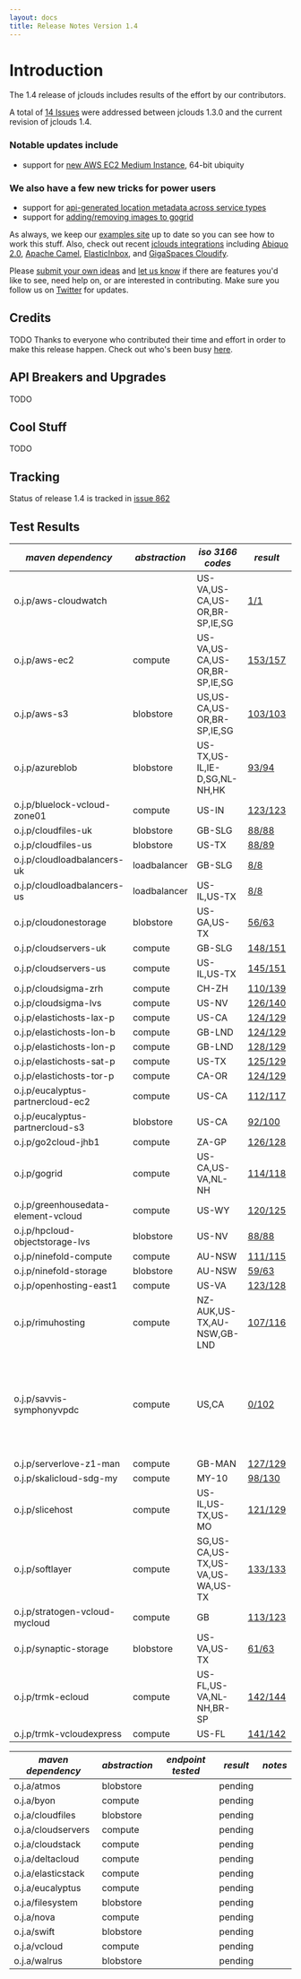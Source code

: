 ```yaml
---
layout: docs
title: Release Notes Version 1.4
---
```


# Introduction 
The 1.4 release of jclouds includes results of the effort by our contributors.

A total of [14 Issues](http://code.google.com/p/jclouds/issues/list?can=1&q=label%3AMilestone%3A1.4.0%2C1.4.0+status%3AFixed&colspec=ID+Type+Status+Priority+Milestone+Owner+Summary&cells=tiles)
were addressed between jclouds 1.3.0 and the current revision of jclouds 1.4.

### Notable updates include
*  support for [new AWS EC2 Medium Instance](http://code.google.com/p/jclouds/issues/detail?id=859), 64-bit ubiquity

### We also have a few new tricks for power users
*  support for [api-generated location metadata across service types](http://code.google.com/p/jclouds/issues/detail?id=826&can=1&q=label%3AMilestone%3A1.4.0%2C1.4.0%20status%3AFixed)
*  support for [adding/removing images to gogrid](http://code.google.com/p/jclouds/issues/detail?id=851&can=1&q=label%3AMilestone%3A1.4.0%2C1.4.0%20status%3AFixed)

As always, we keep our [examples site](https://github.com/jclouds/jclouds-examples) up to date so you can see how to work this stuff. Also, check out recent [jclouds integrations](/documentation/reference/apps-that-use-jclouds) including [Abiquo 2.0](http://www.abiquo.com/products/abiquo-2.0.php), [Apache Camel](http://camel.apache.org/jclouds.html), [ElasticInbox](http://www.elasticinbox.com/), and [GigaSpaces Cloudify](http://www.gigaspaces.com/cloudify).

Please [submit your own ideas](http://code.google.com/p/jclouds/issues) and [let us know](http://groups.google.com/group/jclouds) if there are features
 you'd like to see, need help on, or are interested in contributing.   Make sure you follow us on [Twitter](http://twitter.com/#!/jclouds) for updates.

## Credits
TODO
Thanks to everyone who contributed their time and effort in order to make this release happen. Check out who's been busy [here](http://www.ohloh.net/p/jclouds/contributors?query=&sort=latest_commit).

## API Breakers and Upgrades
TODO

## Cool Stuff
TODO

## Tracking

Status of release 1.4 is tracked in [issue 862](http://code.google.com/p/jclouds/issues/detail?id=862)

## Test Results 

|  *maven dependency* |  *abstraction* |  *iso 3166 codes* |  *result* |  *notes* | 
|---------------------|----------------|-------------------|-----------|----------|
| o.j.p/aws-cloudwatch| | US-VA,US-CA,US-OR,BR-SP,IE,SG| [1/1](/documentation/releasenotes/1.4.0/aws-cloudwatch.txt)| |
| o.j.p/aws-ec2| compute| US-VA,US-CA,US-OR,BR-SP,IE,SG| [153/157](/documentation/releasenotes/1.4.0/aws-ec2.txt)| [failures](/documentation/releasenotes/1.4.0/aws-ec2-failures.txt)|
| o.j.p/aws-s3| blobstore| US,US-CA,US-OR,BR-SP,IE,SG| [103/103](/documentation/releasenotes/1.4.0/aws-s3.txt)| |
| o.j.p/azureblob| blobstore| US-TX,US-IL,IE-D,SG,NL-NH,HK| [93/94](/documentation/releasenotes/1.4.0/azureblob.txt)| [failures](/documentation/releasenotes/1.4.0/azureblob-failures.txt)|
| o.j.p/bluelock-vcloud-zone01| compute| US-IN| [123/123](/documentation/releasenotes/1.4.0/bluelock-vcloud-zone01.txt)| |
| o.j.p/cloudfiles-uk| blobstore| GB-SLG| [88/88](/documentation/releasenotes/1.4.0/cloudfiles-uk.txt)| |
| o.j.p/cloudfiles-us| blobstore| US-TX| [88/89](/documentation/releasenotes/1.4.0/cloudfiles-us.txt)| [failures](/documentation/releasenotes/1.4.0/cloudfiles-us-failures.txt)|
| o.j.p/cloudloadbalancers-uk| loadbalancer| GB-SLG| [8/8](/documentation/releasenotes/1.4.0/cloudloadbalancers-uk.txt)| |
| o.j.p/cloudloadbalancers-us| loadbalancer| US-IL,US-TX| [8/8](/documentation/releasenotes/1.4.0/cloudloadbalancers-us.txt)| |
| o.j.p/cloudonestorage| blobstore| US-GA,US-TX| [56/63](/documentation/releasenotes/1.4.0/cloudonestorage.txt)| [failures](/documentation/releasenotes/1.4.0/cloudonestorage-failures.txt)|
| o.j.p/cloudservers-uk| compute| GB-SLG| [148/151](/documentation/releasenotes/1.4.0/cloudservers-uk.txt)| [failures](/documentation/releasenotes/1.4.0/cloudservers-uk-failures.txt)|
| o.j.p/cloudservers-us| compute| US-IL,US-TX| [145/151](/documentation/releasenotes/1.4.0/cloudservers-us.txt)| [failures](/documentation/releasenotes/1.4.0/cloudservers-us-failures.txt)|
| o.j.p/cloudsigma-zrh| compute| CH-ZH| [110/139](/documentation/releasenotes/1.4.0/cloudsigma-zrh.txt)| [failures](/documentation/releasenotes/1.4.0/cloudsigma-zrh-failures.txt)|
| o.j.p/cloudsigma-lvs| compute| US-NV| [126/140](/documentation/releasenotes/1.4.0/cloudsigma-lvs.txt)| [failures](/documentation/releasenotes/1.4.0/cloudsigma-lvs-failures.txt)|
| o.j.p/elastichosts-lax-p| compute| US-CA| [124/129](/documentation/releasenotes/1.4.0/elastichosts-lax-p.txt)| [failures](/documentation/releasenotes/1.4.0/cloudsigma-lax-p-failures.txt)|
| o.j.p/elastichosts-lon-b| compute| GB-LND| [124/129](/documentation/releasenotes/1.4.0/elastichosts-lon-b.txt)| [failures](/documentation/releasenotes/1.4.0/cloudsigma-lon-b-failures.txt)|
| o.j.p/elastichosts-lon-p| compute| GB-LND| [128/129](/documentation/releasenotes/1.4.0/elastichosts-lon-p.txt)| [failures](/documentation/releasenotes/1.4.0/cloudsigma-lon-p-failures.txt)|
| o.j.p/elastichosts-sat-p| compute| US-TX| [125/129](/documentation/releasenotes/1.4.0/elastichosts-sat-p.txt)| [failures](/documentation/releasenotes/1.4.0/cloudsigma-sat-p-failures.txt)|
| o.j.p/elastichosts-tor-p| compute| CA-OR| [124/129](/documentation/releasenotes/1.4.0/elastichosts-tor-p.txt)| [failures](/documentation/releasenotes/1.4.0/cloudsigma-tor-p-failures.txt)|
| o.j.p/eucalyptus-partnercloud-ec2| compute| US-CA| [112/117](/documentation/releasenotes/1.4.0/eucalyptus-partnercloud-ec2.txt)| [failures](/documentation/releasenotes/1.4.0/eucalyptus-partnercloud-ec2-failures.txt)|
| o.j.p/eucalyptus-partnercloud-s3| blobstore| US-CA| [92/100](/documentation/releasenotes/1.4.0/eucalyptus-partnercloud-s3.txt)| |
| o.j.p/go2cloud-jhb1| compute| ZA-GP| [126/128](/documentation/releasenotes/1.4.0/go2cloud-jhb1.txt)| [failures](/documentation/releasenotes/1.4.0/go2cloud-jhb1-failures.txt)|
| o.j.p/gogrid| compute| US-CA,US-VA,NL-NH| [114/118](/documentation/releasenotes/1.4.0/gogrid.txt)| [failures](/documentation/releasenotes/1.4.0/gogrid.txt)|
| o.j.p/greenhousedata-element-vcloud| compute| US-WY| [120/125](/documentation/releasenotes/1.4.0/greenhousedata-element-vcloud.txt)| [failures](/documentation/releasenotes/1.4.0/greenhousedata-element-vcloud-failures.txt)|
| o.j.p/hpcloud-objectstorage-lvs| blobstore| US-NV| [88/88](/documentation/releasenotes/1.4.0/hpcloud-objectstorage-lvs.txt)| |
| o.j.p/ninefold-compute| compute| AU-NSW| [111/115](/documentation/releasenotes/1.4.0/ninefold-compute.txt)| [failures](/documentation/releasenotes/1.4.0/ninefold-compute-failures.txt)||
| o.j.p/ninefold-storage| blobstore| AU-NSW| [59/63](/documentation/releasenotes/1.4.0/ninefold-storage.txt)| [failures](/documentation/releasenotes/1.4.0/ninefold-storage-failures.txt)|
| o.j.p/openhosting-east1| compute| US-VA| [123/128](/documentation/releasenotes/1.4.0/openhosting-east1.txt)| [failures](/documentation/releasenotes/1.4.0/openhosting-east1-failures.txt)||
| o.j.p/rimuhosting| compute| NZ-AUK,US-TX,AU-NSW,GB-LND| [107/116](/documentation/releasenotes/1.4.0/rimuhosting.txt)| [failures](/documentation/releasenotes/1.4.0/rimuhosting-failures.txt)|
| o.j.p/savvis-symphonyvpdc| compute| US,CA| [0/102](/documentation/releasenotes/1.4.0/savvis-symphonyvpdc.txt)| unless tests stabilize, we should move this back to sandbox|
| o.j.p/serverlove-z1-man| compute| GB-MAN| [127/129](/documentation/releasenotes/1.4.0/serverlove-z1-man.txt)| [failures](/documentation/releasenotes/1.4.0/serverlove-z1-man-failures.txt)|
| o.j.p/skalicloud-sdg-my| compute| MY-10| [98/130](/documentation/releasenotes/1.4.0/skalicloud-sdg-my.txt)| [failures](/documentation/releasenotes/1.4.0/skalicloud-sdg-my-failures.txt)|
| o.j.p/slicehost| compute| US-IL,US-TX,US-MO| [121/129](/documentation/releasenotes/1.4.0/slicehost.txt)| [failures](/documentation/releasenotes/1.4.0/slicehost-failures.txt)|
| o.j.p/softlayer| compute| SG,US-CA,US-TX,US-VA,US-WA,US-TX| [133/133](/documentation/releasenotes/1.4.0/softlayer.txt)| |
| o.j.p/stratogen-vcloud-mycloud| compute| GB| [113/123](/documentation/releasenotes/1.4.0/stratogen-vcloud-mycloud.txt)| [failures](/documentation/releasenotes/1.4.0/stratogen-vcloud-mycloud-failures.txt)|
| o.j.p/synaptic-storage| blobstore| US-VA,US-TX| [61/63](/documentation/releasenotes/1.4.0/synaptic-storage.txt)| [failures](/documentation/releasenotes/1.4.0/synaptic-storage-failures.txt)|
| o.j.p/trmk-ecloud| compute| US-FL,US-VA,NL-NH,BR-SP| [142/144](/documentation/releasenotes/1.4.0/trmk-ecloud.txt)| [failures](/documentation/releasenotes/1.4.0/trmk-ecloud-failures.txt)|
| o.j.p/trmk-vcloudexpress| compute| US-FL| [141/142](/documentation/releasenotes/1.4.0/trmk-vcloudexpress.txt)| [failures](/documentation/releasenotes/1.4.0/trmk-vcloudexpress-failures.txt)|



|  *maven dependency* |  *abstraction* |  *endpoint tested* |  *result* |  *notes* | 
|---------------------|----------------|--------------------|-----------|----------|
| o.j.a/atmos| blobstore|  | pending| |
| o.j.a/byon| compute|  | pending| |
| o.j.a/cloudfiles| blobstore|  | pending| |
| o.j.a/cloudservers| compute|  | pending| |
| o.j.a/cloudstack| compute|  | pending| |
| o.j.a/deltacloud| compute|  | pending| |
| o.j.a/elasticstack| compute|  | pending| |
| o.j.a/eucalyptus| compute|  | pending| |
| o.j.a/filesystem| blobstore|  | pending| |
| o.j.a/nova| compute|  | pending| |
| o.j.a/swift| blobstore|  | pending| |
| o.j.a/vcloud| compute|  | pending| |
| o.j.a/walrus| blobstore|  | pending| |

